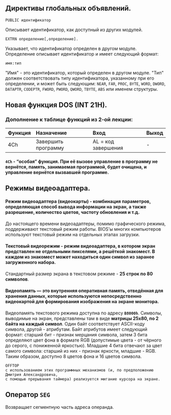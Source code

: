 ## Директивы глобальных объявлений.
```
PUBLIC идентификатор
```
Описывает идентификатор, как доступный из других модулей.
```
EXTRN определение[,определение].
```
Указывает, что идентификатор определен в другом модуле. Определение описывает идентификатор и имеет следующий формат:
```
имя:тип
```
"Имя" - это идентификатор, который определен в другом модуле. "Тип" должен соответствовать типу идентификатора, указанному при его определении, и может быть следующим: `NEAR`, `FAR`, `PROC`, `BYTE`, `WORD`, `DWORD`, `DATAPTR`, `CODEPTR`, `FWORD`, `PWORD`, `QWORD`, `TBYTE`, `ABS` или именем структуры.

## Новая функция DOS (INT 21H).
### Дополнение к таблице функций из 2-ой лекции:
| Функция  | Назначение                                                       | Вход                   | Выход                                              |
|:---------|:-----------------------------------------------------------------|:-----------------------|:---------------------------------------------------|
| 4Ch      | Завершить программу                                              | AL = код завершения    | -                                                  |

#### `4Ch` - “особая” функция. При её вызове управление в программу не вернётся, память, занимаемая программой, будет очищена, и управление вернётся вызвавшей программе.



## Режимы видеоадаптера.
#### **Режим видеоадаптера (видеокарты)** - комбинация параметров, определяющая способ вывода информации на экран, а также разрешение, количество цветов, частоту обновления и т.д.
До настоящего времени видеоадаптеры, помимо графического режима, поддерживают текстовый режим работы. BIOS’ы многих компьютеров используют текстовый режим на отдельных этапах загрузки.

#### **Текстовый видеорежим** - режим видеоадаптера, в котором экран представлен не отдельными пикселями, а решёткой знакомест. В каждом из **знакомест** может находиться один символ из заранее загруженного набора.
Стандартный размер экрана в текстовом режиме - **25 строк по 80 символов**.

#### **Видеопамять** — это внутренняя оперативная память, отведённая для хранения данных, которые используются непосредственно видеокартой для формирования изображения на экране монитора.
Видеопамять текстового режима доступна по адресу **`B8000h`**. Символы, выводимые на экран, представлены там в виде **матрицы 25x80, по 2 байта на каждый символ**. Один байт соответствует ASCII-коду символа, другой - атрибутам. Байт атрибутов имеет следующий формат: старший бит - признак мерцания символа, затем 3 бита определяют цвет фона в формате RGB (допустимые цвета - от чёрного до серого, с пониженной яркостью). Младшие 4 бита отвечают за цвет самого символа: старший из них - признак яркости, младшие - RGB. Таким образом, доступно 8 цветов фона и 16
цветов символа.

```
OFFTOP 
с использованием этих программных механизмов (и, по предположению Дмитрия Александровича,
с помощью прерывания таймера) реализуется мигание курсора на экране.
```

## Оператор `SEG`
Возвращает сегментную часть адреса операнда.